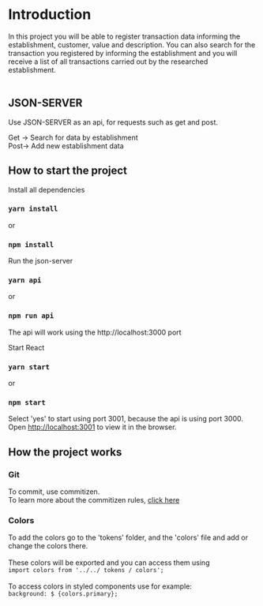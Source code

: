 # Introduction

In this project you will be able to register transaction data informing the establishment, customer, value and description. You can also search for the transaction you registered by informing the establishment and you will receive a list of all transactions carried out by the researched establishment.<br /><br />

## JSON-SERVER
Use JSON-SERVER as an api, for requests such as get and post.<br />

Get -> Search for data by establishment<br />
Post-> Add new establishment data

## How to start the project

Install all dependencies

### `yarn install`
or
### `npm install`

Run the json-server

### `yarn api`
or
### `npm run api`

The api will work using the http://localhost:3000 port

Start React

### `yarn start`
or
### `npm start`

Select 'yes' to start using port 3001, because the api is using port 3000.<br />Open [http://localhost:3001](http://localhost:3001) to view it in the browser.

## How the project works

### Git
To commit, use commitizen. <br />To learn more about the commitizen rules, [click here](https://github.com/commitizen/cz-cli)

### Colors
To add the colors go to the 'tokens' folder, and the 'colors' file and add or change the colors there.<br /><br />
These colors will be exported and you can access them using<br />```import colors from '../../ tokens / colors';```<br /><br />
To access colors in styled components use for example:<br /> ```background: $ {colors.primary};```<br /><br />
